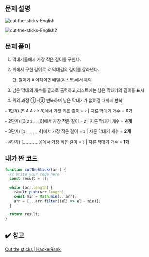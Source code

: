 ## 문제 설명

![cut-the-sticks-English](https://user-images.githubusercontent.com/47416686/130173573-b742a67a-a4d7-4f7d-978a-a36f821c391a.jpg)

![cut-the-sticks-English2](https://user-images.githubusercontent.com/47416686/130173572-21727e99-01b1-4616-bc78-b639b188086f.jpg)

## 문제 풀이

1. 막대기들에서 가장 작은 길이를 구한다.
2. 위에서 구한 길이로 각 막대길의 길이를 잘라낸다.

   단, 길이가 0 이하이면 배열(리스트)에서 제외

3. 남은 막대의 개수를 결과로 출력하고,리스트에는 남은 막대기의 길이를 표시
4. 위의 과정 ①~③ 반복하며 남은 막대기가 없어질 때까지 반복

- 1단계) [5 4 4 `2` `2` 8]에서 가장 작은 길이 = `2` | 자른 막대기 개수 = **6개**

- 2단계) [3 `2` `2` _ _ 6]에서 가장 작은 길이 = `2` | 자른 막대기 개수 = **4개**

- 3단계) [`1` _ _ _ _ 4]에서 가장 작은 길이 = `1` | 자른 막대기 개수 = **2개**

- 4단계) [_ _ _ _ _ `3`]에서 가장 작은 길이 = `3` | 자른 막대기 개수 = **1개**

## 내가 짠 코드

```jsx
function cutTheSticks(arr) {
  // Write your code here
  const result = [];

  while (arr.length) {
    result.push(arr.length);
    const min = Math.min(...arr);
    arr = [...arr.filter((el) => el - min)];
  }

  return result;
}
```

## ✔️ 참고

[Cut the sticks | HackerRank](https://www.hackerrank.com/challenges/cut-the-sticks/problem)
